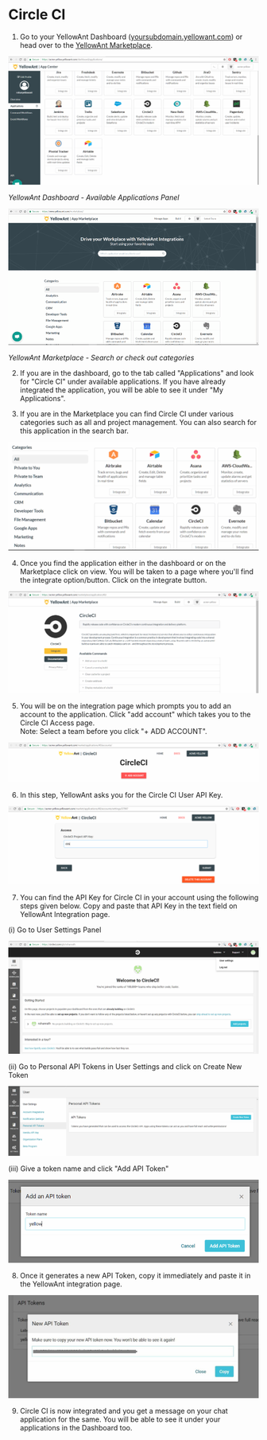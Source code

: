 # Circle CI

1. Go to your YellowAnt Dashboard \([yoursubdomain.yellowant.com](https://github.com/yellowanthq/yellowant-help-center/tree/bdad19066023aa6a8b667a1d6f05b72945b49759/yoursubdomain.yellowant.com)\) or head over to the [YellowAnt Marketplace](https://www.yellowant.com/marketplace). 

![](../../.gitbook/assets/image%20%2822%29.png)

_YellowAnt Dashboard - Available Applications Panel_

![](../../.gitbook/assets/image%20%28163%29.png)

_YellowAnt Marketplace - Search or check out categories_

2. If you are in the dashboard, go to the tab called "Applications" and look for "Circle CI" under available applications. If you have already integrated the application, you will be able to see it under "My Applications".

3. If you are in the Marketplace you can find Circle CI under various categories such as all and project management. You can also search for this application in the search bar.  


![](../../.gitbook/assets/image%20%2850%29.png)

4. Once you find the application either in the dashboard or on the Marketplace click on view. You will be taken to a page where you'll find the integrate option/button. Click on the integrate button.  


![](../../.gitbook/assets/image%20%2821%29.png)

5. You will be on the integration page which prompts you to add an account to the application. Click "add account" which takes you to the Circle CI Access page.  
Note: Select a team before you click "+ ADD ACCOUNT".  


![](../../.gitbook/assets/image%20%2876%29.png)

6. In this step, YellowAnt asks you for the Circle CI User API Key.  


![](../../.gitbook/assets/image%20%2863%29.png)

7. You can find the API Key for Circle CI in your account using the following steps given below. Copy and paste that API Key in the text field on YellowAnt Integration page.

\(i\) Go to User Settings Panel

![](../../.gitbook/assets/image%20%28160%29.png)

\(ii\) Go to Personal API Tokens in User Settings and click on Create New Token

![](../../.gitbook/assets/image%20%2875%29.png)

\(iii\) Give a token name and click "Add API Token"

![](../../.gitbook/assets/image%20%2854%29.png)

8. Once it generates a new API Token, copy it immediately and paste it in the YellowAnt integration page.

![](../../.gitbook/assets/image%20%2890%29.png)

9. Circle CI is now integrated and you get a message on your chat application for the same. You will be able to see it under your applications in the Dashboard too.


